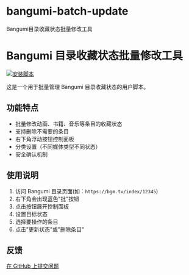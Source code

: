 # bangumi-batch-update
Bangumi目录收藏状态批量修改工具
# Bangumi 目录收藏状态批量修改工具

[![安装脚本](https://img.shields.io/badge/安装脚本-点击安装-green)](https://github.com/bangumi/scripts/raw/main/liang0721gs/bangumi-batch-update.user.js)

这是一个用于批量管理 Bangumi 目录收藏状态的用户脚本。

## 功能特点

- 批量修改动画、书籍、音乐等条目的收藏状态
- 支持删除不需要的条目
- 右下角浮动按钮控制面板
- 分类设置（不同媒体类型不同状态）
- 安全确认机制

## 使用说明

1. 访问 Bangumi 目录页面(如：`https://bgm.tv/index/12345`)
2. 右下角会出现蓝色"批"按钮
3. 点击按钮展开控制面板
4. 设置目标状态
5. 选择要操作的条目
6. 点击"更新状态"或"删除条目"

## 反馈
[在 GitHub 上提交问题](https://github.com/bangumi/scripts/issues)
